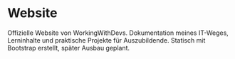# Website
Offizielle Website von WorkingWithDevs. Dokumentation meines IT-Weges, Lerninhalte und praktische Projekte für Auszubildende. Statisch mit Bootstrap erstellt, später Ausbau geplant.
